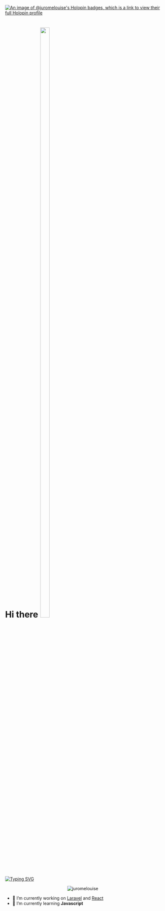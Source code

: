 [![An image of @juromelouise's Holopin badges, which is a link to view their full Holopin profile](https://holopin.me/juromelouise)](https://holopin.io/@juromelouise)
<h1> Hi there <img src="https://emojis.slackmojis.com/emojis/images/1643514389/3643/cool-doge.gif?1643514389" width="30" height="70%"></h1>

<!--
**Juromelouise/Juromelouise** is a ✨ _special_ ✨ repository because its `README.md` (this file) appears on your GitHub profile.

Here are some ideas to get you started:
-->
[![Typing SVG](https://readme-typing-svg.demolab.com?font=Roboto+Condensed&duration=2000&pause=1000&color=66ffff&width=435&lines=I'm+Jurome+De+Jesus;3rd+Year+College+Student;Technological+University+Of+The+Philippines)](https://git.io/typing-svg)

<p align="center"> <img src="https://komarev.com/ghpvc/?username=juromelouise&label=Profile%20views&color=0e75b6&style=flat" alt="juromelouise" /> </p>

- 🔭 I’m currently working on [Laravel](https://laravel.com/) and [React](https://react.dev/)
- 🌱 I’m currently learning **Javascript**
<!--
- 👯 I’m looking to collaborate on ...
- 🤔 I’m looking for help with ...
- 💬 Ask me about ...
- 📫 How to reach me: ...
- 😄 Pronouns: ...
- ⚡ Fun fact: ...
-->



